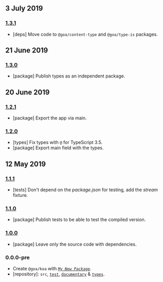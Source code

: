 ## 3 July 2019

### [1.3.1](https://github.com/idiocc/goa/compare/v1.3.0...v1.3.1)

- [deps] Move code to `@goa/content-type` and `@goa/type-is` packages.

## 21 June 2019

### [1.3.0](https://github.com/idiocc/goa/compare/v1.2.0...v1.3.0)

- [package] Publish types as an independent package.

## 20 June 2019

### [1.2.1](https://github.com/idiocc/goa/compare/v1.2.0...v1.2.1)

- [package] Export the app via main.

### [1.2.0](https://github.com/idiocc/goa/compare/v1.1.1...v1.2.0)

- [types] Fix types with `@` for TypeScript 3.5.
- [package] Export main field with the types.

## 12 May 2019

### [1.1.1](https://github.com/idiocc/goa/compare/v1.1.0...v1.1.1)

- [tests] Don't depend on the _package.json_ for testing, add the _stream_ fixture.

### [1.1.0](https://github.com/idiocc/goa/compare/v1.0.0...v1.1.0)

- [package] Publish tests to be able to test the compiled version.

### [1.0.0](https://github.com/idiocc/goa/compare/v0.0.0-re...v1.0.0)

- [package] Leave only the source code with dependencies.

### 0.0.0-pre

- Create `@goa/koa` with _[`My New Package`](https://mnpjs.org)_.
- [repository]: `src`, [`test`](https://contexttesting.com), [`documentary`](https://readme.page) & [`types`](https://typedef.page).
